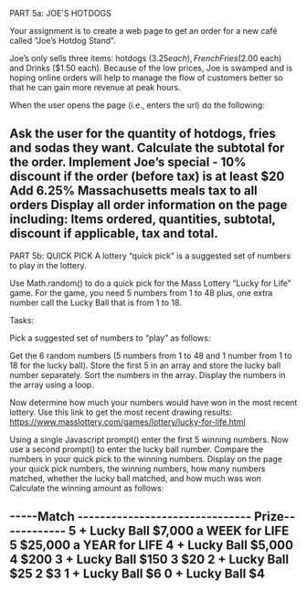PART 5a: JOE'S HOTDOGS

Your assignment is to create a web page to get an order for a new café called “Joe’s Hotdog Stand”.

Joe’s only sells three items: hotdogs ($3.25 each), French Fries ($2.00 each) and Drinks ($1.50 each).  Because of the low prices, Joe is swamped and is hoping online orders will help to manage the flow of customers better so that he can gain more revenue at peak hours.

When the user opens the page (i.e., enters the url) do the following:

Ask the user for the quantity of hotdogs, fries and sodas they want.
Calculate the subtotal for the order.
Implement Joe’s special - 10% discount if the order (before tax) is at least $20
Add 6.25% Massachusetts meals tax to all orders
Display all order information on the page including:  Items ordered, quantities, subtotal, discount if applicable, tax and total.
-------------------------------------------------------------------------------------------------------------------------------

PART 5b: QUICK PICK
A lottery “quick pick” is a suggested set of numbers to play in the lottery.

Use Math.random() to do a quick pick for the Mass Lottery “Lucky for Life” game.  For the game, you need 5 numbers from 1 to 48 plus, one extra number call the Lucky Ball that is from 1 to 18.

Tasks:

Pick a suggested set of numbers to “play” as follows:

Get the 6 random numbers (5 numbers from 1 to 48 and 1 number from 1 to 18 for the lucky ball).  Store the first 5 in an array and store the lucky ball number separately.
Sort the numbers in the array.
Display the numbers in the array using a loop.

Now determine how much your numbers would have won in the most recent lottery.  Use this link to get the most recent drawing results:  https://www.masslottery.com/games/lottery/lucky-for-life.html

Using a single Javascript prompt() enter the first 5 winning numbers. Now use a second prompt() to enter the lucky ball number.
Compare the numbers in your quick pick to the winning numbers.
Display on the page your quick pick numbers, the winning numbers, how many numbers matched, whether the lucky ball matched, and how much was won
Calculate the winning amount as follows:

-----Match ------------------------------- Prize------------
5 + Lucky Ball                      $7,000 a WEEK for LIFE
5                                   $25,000 a YEAR for LIFE
4 + Lucky Ball                      $5,000
4                                   $200
3 + Lucky Ball                      $150
3                                   $20
2 + Lucky Ball                      $25
2                                   $3
1 + Lucky Ball                      $6
0 + Lucky Ball                      $4
------------------------------------------------------------

